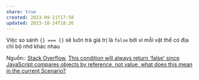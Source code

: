 ```yaml
---
share: true
created: 2023-09-21T17:58
updated: 2023-10-24T18:26
---
```

Việc so sánh `{} === {}` sẽ luôn trả giá trị là `false` bởi vì mỗi vật thể có địa chỉ bộ nhớ khác nhau

Nguồn:: [Stack Overflow](../../../%E2%9A%A1Hi%E1%BB%83u%20bi%E1%BA%BFt%20s%C3%A2u/%CE%9E%20Ngu%E1%BB%93n/Stack%20Overflow.md#), [This condition will always return 'false' since JavaScript compares objects by reference, not value, what does this mean in the current Scenario?](https://stackoverflow.com/a/77140099/3416774)